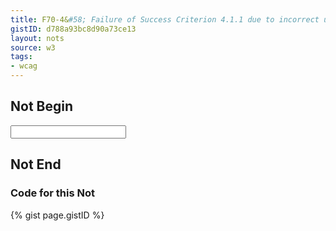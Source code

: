 ```yaml
---
title: F70-4&#58; Failure of Success Criterion 4.1.1 due to incorrect use of start and end tags or attribute markup
gistID: d788a93bc8d90a73ce13
layout: nots
source: w3
tags:
- wcag
---
```


<h2 aria-describedby="{{ page.gistID }}">Not Begin</h2>
<div class="rendered-not">
<input title="name"type="text">
</div> <!-- rendered-not -->

<h2 aria-describedby="{{ page.gistID }}">Not End</h2>

<h3 aria-describedby="{{ page.gistID }}">Code for this Not</h3>
{% gist page.gistID %}